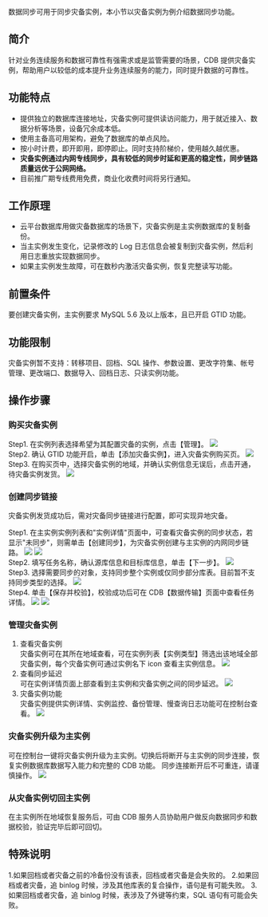 数据同步可用于同步灾备实例，本小节以灾备实例为例介绍数据同步功能。

## 简介
针对业务连续服务和数据可靠性有强需求或是监管需要的场景，CDB 提供灾备实例，帮助用户以较低的成本提升业务连续服务的能力，同时提升数据的可靠性。


## 功能特点
* 提供独立的数据库连接地址，灾备实例可提供读访问能力，用于就近接入、数据分析等场景，设备冗余成本低。
* 使用主备高可用架构，避免了数据库的单点风险。
* 按小时计费，即开即用，即停即止。同时支持阶梯价，使用越久越优惠。
* **灾备实例通过内网专线同步，具有较低的同步时延和更高的稳定性，同步链路质量远优于公网网络。**
* 目前推广期专线费用免费，商业化收费时间将另行通知。



## 工作原理
* 云平台数据库用做灾备数据库的场景下，灾备实例是主实例数据库的复制备份。	
* 当主实例发生变化，记录修改的 Log 日志信息会被复制到灾备实例，然后利用日志重放实现数据同步。
* 如果主实例发生故障，可在数秒内激活灾备实例，恢复完整读写功能。

## 前置条件
要创建灾备实例，主实例要求 MySQL 5.6 及以上版本，且已开启 GTID 功能。

## 功能限制
灾备实例暂不支持：转移项目、回档、SQL 操作、参数设置、更改字符集、帐号管理、更改端口、数据导入、回档日志、只读实例功能。

## 操作步骤
### 购买灾备实例
Step1. 在实例列表选择希望为其配置灾备的实例，点击【管理】。
![](http://imgcache.tce.fsphere.cn/image/mc.qcloudimg.com/static/img/57f7cf928cf07582c75faa6d672f9dd7/image.png)<br>
Step2. 确认 GTID 功能开启，单击【添加灾备实例】，进入灾备实例购买页。
![](http://imgcache.tce.fsphere.cn/image/mc.qcloudimg.com/static/img/293ce146910ff324114bde452dea486b/image.png)<br>
Step3. 在购买页中，选择灾备实例的地域，并确认实例信息无误后，点击开通，待灾备实例发货。
![](http://imgcache.tce.fsphere.cn/image/mc.qcloudimg.com/static/img/b55e7b40b4533d52f63980839f997676/image.png)

### 创建同步链接
灾备实例发货成功后，需对灾备同步链接进行配置，即可实现异地灾备。

Step1. 在主实例实例列表和"实例详情"页面中，可查看灾备实例的同步状态，若显示"未同步"，则需单击【创建同步】，为灾备实例创建与主实例的内网同步链路。
![](http://imgcache.tce.fsphere.cn/image/mc.qcloudimg.com/static/img/9cf09f7b9f6339b5fafc529fd8953b6d/image.png)
![](http://imgcache.tce.fsphere.cn/image/mc.qcloudimg.com/static/img/9ec458d4ce19bee48939df4585058215/image.png)<br>
Step2. 填写任务名称，确认源库信息和目标库信息，单击【下一步】。
![](http://imgcache.tce.fsphere.cn/image/mc.qcloudimg.com/static/img/65081661234a42fb80cad12a24e15471/image.png)<br>
Step3. 选择需要同步的对象，支持同步整个实例或仅同步部分库表。目前暂不支持同步类型的选择。
![](http://imgcache.tce.fsphere.cn/image/mc.qcloudimg.com/static/img/76c331f779b11094f13b1d2a03d929c7/image.png)<br>
Step4. 单击【保存并校验】，校验成功后可在 CDB【数据传输】页面中查看任务详情。
![](http://imgcache.tce.fsphere.cn/image/mc.qcloudimg.com/static/img/2cc2ee83a7cd428684479fbefb3cb79c/image.png)
![](http://imgcache.tce.fsphere.cn/image/mc.qcloudimg.com/static/img/fff3ba47eedc8f85c0a61717aaf80756/image.png)<br>


### 管理灾备实例
1. 查看灾备实例<br>
灾备实例可在其所在地域查看，可在实例列表【实例类型】筛选出该地域全部灾备实例，每个灾备实例可通过实例名下 icon 查看主实例信息。
![](http://imgcache.tce.fsphere.cn/image/mc.qcloudimg.com/static/img/5a6b1fde4c29a231fc88cdf0eeb127d7/image.png)
2. 查看同步延迟<br>
可在实例详情页面上部查看到主实例和灾备实例之间的同步延迟。
![](http://imgcache.tce.fsphere.cn/image/mc.qcloudimg.com/static/img/d3be4dee430091154466a5164910da64/image.png)
3. 灾备实例功能<br>
灾备实例提供实例详情、实例监控、备份管理、慢查询日志功能可在控制台查看。
![](http://imgcache.tce.fsphere.cn/image/mc.qcloudimg.com/static/img/78b5dd4673d6b1edb4409bd906c2a01a/image.png)

### 灾备实例升级为主实例
可在控制台一键将灾备实例升级为主实例。切换后将断开与主实例的同步连接，恢复实例数据库数据写入能力和完整的 CDB 功能。
同步连接断开后不可重连，请谨慎操作。
![](http://imgcache.tce.fsphere.cn/image/mc.qcloudimg.com/static/img/1f2345005497a7d1aedc2f2c725d3c3e/image.png)

### 从灾备实例切回主实例
在主实例所在地域恢复服务后，可由 CDB 服务人员协助用户做反向数据同步和数据校验，验证完毕后即可回切。

## 特殊说明
1.如果回档或者灾备之前的冷备份没有该表，回档或者灾备是会失败的。
2.如果回档或者灾备，追 binlog 时候，涉及其他库表的复合操作，语句是有可能失败。
3.如果回档或者灾备，追 binlog 时候，表涉及了外键等约束，SQL 语句有可能会失败。
